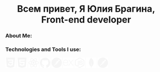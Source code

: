 <h1 align="center">Всем привет, Я Юлия Брагина, Front-end developer</h1>
<h3 align="left" >About Me: </h3>
<section>

</section>
<h3 align="left">Technologies and Tools I use: </h3>
<section>
<img src="https://github.com/JuliaBragina/JuliaBragina/blob/main/img/css3.svg" height="32"/>
<img src="https://github.com/JuliaBragina/JuliaBragina/blob/main/img/html5.svg" height="32"/>
<img src="https://github.com/JuliaBragina/JuliaBragina/blob/main/img/react.svg" height="32"/>
<img src="https://github.com/JuliaBragina/JuliaBragina/blob/main/img/github.svg" height="32"/>
<img src="https://github.com/JuliaBragina/JuliaBragina/blob/main/img/postman.svg" height="32"/>
<img src="https://github.com/JuliaBragina/JuliaBragina/blob/main/img/express.svg" height="32"/>
<img src="https://github.com/JuliaBragina/JuliaBragina/blob/main/img/nodedotjs.svg" height="32"/>
<img src="https://github.com/JuliaBragina/JuliaBragina/blob/main/img/mongodb.svg" height="32"/>
<img src="https://github.com/JuliaBragina/JuliaBragina/blob/main/img/postman.svg" height="32"/>
</section>


<!--
**JuliaBragina/JuliaBragina** is a ✨ _special_ ✨ repository because its `README.md` (this file) appears on your GitHub profile.

Here are some ideas to get you started:

- 🔭 I’m currently working on ...
- 🌱 I’m currently learning ...
- 👯 I’m looking to collaborate on ...
- 🤔 I’m looking for help with ...
- 💬 Ask me about ...
- 📫 How to reach me: ...
- 😄 Pronouns: ...
- ⚡ Fun fact: ...
-->
